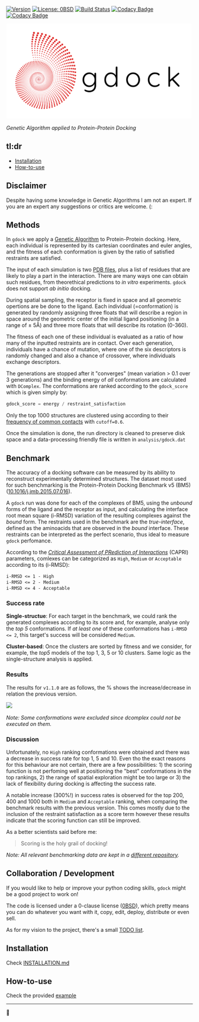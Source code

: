 [![Version](https://img.shields.io/badge/version-v1.1.0-red)](https://github.com/rvhonorato/gdock/releases/tag/v1.1.0)
[![License: 0BSD](https://img.shields.io/badge/license-0BSD-informational)](https://opensource.org/licenses/0BSD)
[![Build Status](https://travis-ci.com/rvhonorato/gdock.svg?branch=development)](https://travis-ci.com/rvhonorato/gdock)
[![Codacy Badge](https://app.codacy.com/project/badge/Coverage/a794c83bedbc4e50b4bb6a0ed73ba3d0)](https://www.codacy.com/gh/rvhonorato/gdock/dashboard?utm_source=github.com&utm_medium=referral&utm_content=rvhonorato/gdock&utm_campaign=Badge_Coverage)
[![Codacy Badge](https://app.codacy.com/project/badge/Grade/a794c83bedbc4e50b4bb6a0ed73ba3d0)](https://www.codacy.com/gh/rvhonorato/gdock/dashboard?utm_source=github.com&utm_medium=referral&utm_content=rvhonorato/gdock&utm_campaign=Badge_Grade) 

<img src="imgs/gdock_logo.png" width="500">

_Genetic Algorithm applied to Protein-Protein Docking_

## tl:dr

-   [Installation](INSTALLATION)
-   [How-to-use](example/README)

## Disclaimer

Despite having some knowledge in Genetic Algorithms I am not an expert. If you are an expert any suggestions or critics are welcome. (:


## Methods

In `gdock` we apply a [Genetic Algorithm](https://en.wikipedia.org/wiki/Genetic_algorithm) to Protein-Protein docking. Here, each individual is represented by its cartesian coordinates and euler angles, and the fitness of each conformation is given by the ratio of satisfied restraints are satisfied.

The input of each simulation is two [PDB files](https://pdb101.rcsb.org/learn/guide-to-understanding-pdb-data/introduction), plus a list of residues that are likely to play a part in the interaction. There are many ways one can obtain such residues, from theorethical predictions to _in vitro_ experiments. `gdock` does not support _ab initio_ docking.

During spatial sampling, the receptor is fixed in space and all geometric opertions are be done to the ligand. Each individual (=conformation) is generated by randomly assigning three floats that will describe a region in space around the geometric center of the initial ligand positioning (in a range of ± 5Å) and three more floats that will describe its rotation (0-360). 

The fitness of each one of these individual is evaluated as a ratio of how many of the inputted restraints are in contact. Over each generation, individuals have a chance of mutation, where one of the six descriptors is randomly changed and also a chance of crossover, where individuals exchange descriptors.

The generations are stopped after it "converges" (mean variation > 0.1 over 3 generations) and the binding energy of _all_ conformations are calculated with `DComplex`. The conformations are ranked according to the `gdock_score` which is given simply by: 

```python
gdock_score = energy / restraint_satisfaction
```

Only the top 1000 structures are clustered using according to their [frequency of common contacts](https://github.com/haddocking/FCC) with `cutoff=0.6`. 

Once the simulation is done, the run directory is cleaned to preserve disk space and a data-processing friendly file is written in `analysis/gdock.dat`

## Benchmark

The accuracy of a docking software can be measured by its ability to reconstruct experimentally determined structures. The dataset most used for such benchmarking is the Protein-Protein Docking Benchmark v5 (BM5) ([10.1016/j.jmb.2015.07.016](https://www-sciencedirect-com.proxy.library.uu.nl/science/article/pii/S0022283615004180)). 

A `gdock` run was done for each of the complexes of BM5, using the _unbound_ forms of the ligand and the receptor as input, and calculating the interface root mean square (i-RMSD) variation of the resulting complexes against the _bound_ form. The restraints used in the benchmark are the _true-interface_, defined as the aminoacids that are observed in the _bound_ interface. These restraints can be interpreted as the perfect scenario, thus ideal to measure `gdock` perfomance.

According to the [_Critical Assessment of PRediction of Interactions_](https://www.ebi.ac.uk/pdbe/complex-pred/capri/) (CAPRI) parameters, comlexes can be categorized as `High`, `Medium` or `Acceptable` according to its (i-RMSD):

    i-RMSD <= 1 - High
    i-RMSD <= 2 - Medium
    i-RMSD <= 4 - Acceptable

### Success rate

 **Single-structue**: For each target in the benchmark, we could rank the generated complexes according to its score and, for example, analyse only the _top 5_ conformations. If _at least one_ of these conformations has `i-RMSD <= 2`, this target's success will be considered `Medium`. 

 **Cluster-based**: Once the clusters are sorted by fitness and we consider, for example, the _top5_ models of the top 1, 3, 5 or 10 clusters. Same logic as the single-structure analysis is applied.

### Results

The results for `v1.1.0` are as follows, the % shows the increase/decrease in relation the previous version.

<img src="imgs/v1-1-0_bm5 .png" width="475">

_Note: Some conformations were excluded since dcomplex could not be executed on them._

### Discussion

Unfortunately, no `High` ranking conformations were obtained and there was a decrease in success rate for top 1, 5 and 10. Even tho the exact reasons for this behaviour are not certain, there are a few possibilities: 1) the scoring function is not perfoming well at positioning the "best" conformations in the top rankings, 2) the range of spatial exploration might be too large or 3) the lack of flexibility during docking is affecting the success rate.

A notable increase (300%!) in success rates is observed for the top 200, 400 and 1000 both in `Medium` and `Acceptable` ranking, when comparing the benchmark results with the previous version. This comes mostly due to the inclusion of the restraint satisfaction as a score term however these results indicate that the scoring function can still be improved.

As a better scientists said before me:

> Scoring is the holy grail of docking!

_Note: All relevant benchmarking data are kept in a [different repository](http://github.com/rvhonorato/gdock-benchmark)._

## Collaboration / Development

If you would like to help or improve your python coding skills, `gdock` might be a good project to work on!

The code is licensed under a 0-clause license ([0BSD](LICENSE)), which pretty means you can do whatever you want with it, copy, edit, deploy, distribute or even sell.

As for my vision to the project, there's a small [TODO list](CONTRIBUTING).

## Installation

Check [INSTALLATION.md](INSTALLATION.md)

## How-to-use

Check the provided [example](example/README)

* * *

:octopus:
